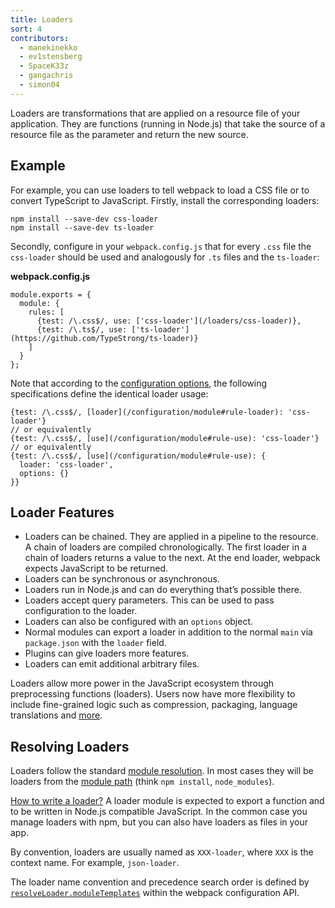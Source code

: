 ```yaml
---
title: Loaders
sort: 4
contributors:
  - manekinekko
  - ev1stensberg
  - SpaceK33z
  - gangachris
  - simon04
---
```


Loaders are transformations that are applied on a resource file of your application. They are functions (running in Node.js) that take the source of a resource file as the parameter and return the new source.

## Example

For example, you can use loaders to tell webpack to load a CSS file or to convert TypeScript to JavaScript. Firstly, install the corresponding loaders:

```
npm install --save-dev css-loader
npm install --save-dev ts-loader
```

Secondly, configure in your `webpack.config.js` that for every `.css` file the `css-loader` should be used and analogously for `.ts` files and the `ts-loader`:

**webpack.config.js**

```js-with-links-with-details
module.exports = {
  module: {
    rules: [
      {test: /\.css$/, use: ['css-loader'](/loaders/css-loader)},
      {test: /\.ts$/, use: ['ts-loader'](https://github.com/TypeStrong/ts-loader)}
    ]
  }
};
```

Note that according to the [configuration options](/configuration#options), the following specifications define the identical loader usage:

```js-with-links-with-details
{test: /\.css$/, [loader](/configuration/module#rule-loader): 'css-loader'}
// or equivalently
{test: /\.css$/, [use](/configuration/module#rule-use): 'css-loader'}
// or equivalently
{test: /\.css$/, [use](/configuration/module#rule-use): {
  loader: 'css-loader',
  options: {}
}}
```

## Loader Features

* Loaders can be chained. They are applied in a pipeline to the resource. A chain of loaders are compiled chronologically. The first loader in a chain of loaders returns a value to the next. At the end loader, webpack expects JavaScript to be returned.
* Loaders can be synchronous or asynchronous.
* Loaders run in Node.js and can do everything that’s possible there.
* Loaders accept query parameters. This can be used to pass configuration to the loader.
* Loaders can also be configured with an `options` object.
* Normal modules can export a loader in addition to the normal `main` via `package.json` with the `loader` field.
* Plugins can give loaders more features.
* Loaders can emit additional arbitrary files.

Loaders allow more power in the JavaScript ecosystem through preprocessing
functions (loaders). Users now have more flexibility to include fine-grained logic such as compression, packaging, language translations and [more](/loaders).

## Resolving Loaders

Loaders follow the standard [module resolution](/concepts/module-resolution/). In most cases they will be loaders from the [module path](/concepts/module-resolution/#module-paths) (think `npm install`, `node_modules`).

[How to write a loader?](/development/how-to-write-a-loader) A loader module is expected to export a function and to be written in Node.js compatible JavaScript. In the common case you manage loaders with npm, but you can also have loaders as files in your app.

By convention, loaders are usually named as `XXX-loader`, where `XXX` is the context name. For example, `json-loader`.

The loader name convention and precedence search order is defined by [`resolveLoader.moduleTemplates`](/configuration/resolve#resolveloader) within the webpack configuration API.
